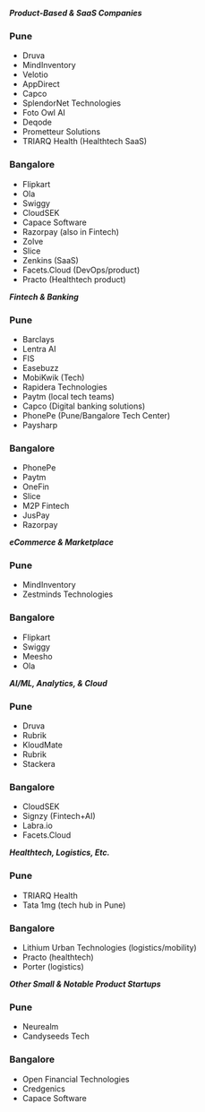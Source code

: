 ***Product-Based & SaaS Companies***

### Pune
* Druva
* MindInventory
* Velotio
* AppDirect
* Capco
* SplendorNet Technologies
* Foto Owl AI
* Deqode
* Prometteur Solutions
* TRIARQ Health (Healthtech SaaS)

### Bangalore

* Flipkart
* Ola
* Swiggy
* CloudSEK
* Capace Software
* Razorpay (also in Fintech)
* Zolve
* Slice
* Zenkins (SaaS)
* Facets.Cloud (DevOps/product)
* Practo (Healthtech product)

***Fintech & Banking***

### Pune

* Barclays
* Lentra AI
* FIS
* Easebuzz
* MobiKwik (Tech)
* Rapidera Technologies
* Paytm (local tech teams)
* Capco (Digital banking solutions)
* PhonePe (Pune/Bangalore Tech Center)
* Paysharp

### Bangalore

* PhonePe
* Paytm
* OneFin
* Slice
* M2P Fintech
* JusPay
* Razorpay

 ***eCommerce & Marketplace***
 
### Pune

* MindInventory
* Zestminds Technologies

### Bangalore

* Flipkart
* Swiggy
* Meesho
* Ola

***AI/ML, Analytics, & Cloud***

### Pune

* Druva
* Rubrik
* KloudMate
* Rubrik
* Stackera

### Bangalore

* CloudSEK
* Signzy (Fintech+AI)
* Labra.io
* Facets.Cloud

***Healthtech, Logistics, Etc.***

### Pune

* TRIARQ Health
* Tata 1mg (tech hub in Pune)

### Bangalore

* Lithium Urban Technologies (logistics/mobility)
* Practo (healthtech)
* Porter (logistics)

***Other Small & Notable Product Startups***

### Pune

* Neurealm
* Candyseeds Tech

### Bangalore

* Open Financial Technologies
* Credgenics
* Capace Software
